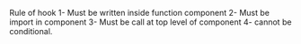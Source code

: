 Rule of hook
1- Must be written inside function component
2- Must be import in component
3- Must be call at top level of component 
4- cannot be conditional.    